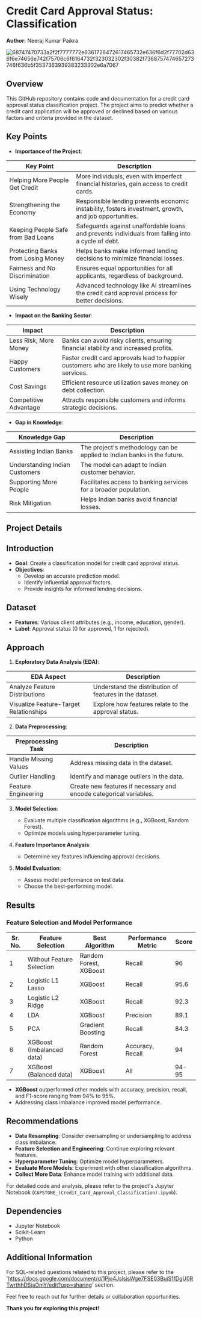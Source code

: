 # Credit Card Approval Status: Classification

**Author:** Neeraj Kumar Paikra

![68747470733a2f2f7777772e6361726472617465732e636f6d2f77702d636f6e74656e742f75706c6f6164732f323032302f30382f7368757474657273746f636b5f3537363939383233302e6a7067](https://github.com/Npps1997/Credit-Card-Approval-Prediction-Classification/assets/96871890/08831849-a3be-433f-8f9f-ef831f55dee6)



## Overview
This GitHub repository contains code and documentation for a credit card approval status classification project. The project aims to predict whether a credit card application will be approved or declined based on various factors and criteria provided in the dataset.

## Key Points
- **Importance of the Project**:

| Key Point                                     | Description                                                                                               |
|-----------------------------------------------|-----------------------------------------------------------------------------------------------------------|
| Helping More People Get Credit                | More individuals, even with imperfect financial histories, gain access to credit cards.                |
| Strengthening the Economy                    | Responsible lending prevents economic instability, fosters investment, growth, and job opportunities.    |
| Keeping People Safe from Bad Loans           | Safeguards against unaffordable loans and prevents individuals from falling into a cycle of debt.        |
| Protecting Banks from Losing Money           | Helps banks make informed lending decisions to minimize financial losses.                                   |
| Fairness and No Discrimination               | Ensures equal opportunities for all applicants, regardless of background.                                  |
| Using Technology Wisely                      | Advanced technology like AI streamlines the credit card approval process for better decisions.           |

- **Impact on the Banking Sector**:

| Impact                                       | Description                                                                                               |
|----------------------------------------------|-----------------------------------------------------------------------------------------------------------|
| Less Risk, More Money                        | Banks can avoid risky clients, ensuring financial stability and increased profits.                       |
| Happy Customers                              | Faster credit card approvals lead to happier customers who are likely to use more banking services.      |
| Cost Savings                                 | Efficient resource utilization saves money on debt collection.                                            |
| Competitive Advantage                        | Attracts responsible customers and informs strategic decisions.                                            |

- **Gap in Knowledge**:

| Knowledge Gap                              | Description                                                                                                |
|--------------------------------------------|------------------------------------------------------------------------------------------------------------|
| Assisting Indian Banks                     | The project's methodology can be applied to Indian banks in the future.                                     |
| Understanding Indian Customers             | The model can adapt to Indian customer behavior.                                                             |
| Supporting More People                     | Facilitates access to banking services for a broader population.                                              |
| Risk Mitigation                            | Helps Indian banks avoid financial losses.                                                                  |

## Project Details

## Introduction
- **Goal**: Create a classification model for credit card approval status.
- **Objectives**:
  - Develop an accurate prediction model.
  - Identify influential approval factors.
  - Provide insights for informed lending decisions.

## Dataset
- **Features**: Various client attributes (e.g., income, education, gender).
- **Label**: Approval status (0 for approved, 1 for rejected).

## Approach
1. **Exploratory Data Analysis (EDA)**:

| EDA Aspect                        | Description                                                                                         |
|-----------------------------------|-----------------------------------------------------------------------------------------------------|
| Analyze Feature Distributions     | Understand the distribution of features in the dataset.                                            |
| Visualize Feature-Target Relationships | Explore how features relate to the approval status.                                              |

2. **Data Preprocessing**:

| Preprocessing Task                | Description                                                                                         |
|-----------------------------------|-----------------------------------------------------------------------------------------------------|
| Handle Missing Values             | Address missing data in the dataset.                                                               |
| Outlier Handling                   | Identify and manage outliers in the data.                                                          |
| Feature Engineering                | Create new features if necessary and encode categorical variables.                                    |

3. **Model Selection**:
   - Evaluate multiple classification algorithms (e.g., XGBoost, Random Forest).
   - Optimize models using hyperparameter tuning.

4. **Feature Importance Analysis**:
   - Determine key features influencing approval decisions.

5. **Model Evaluation**:
   - Assess model performance on test data.
   - Choose the best-performing model.

## Results

### Feature Selection and Model Performance

| Sr. No. | Feature Selection       | Best Algorithm      | Performance Metric | Score   |
|---------|-------------------------|----------------------|--------------------|---------|
| 1       | Without Feature Selection | Random Forest, XGBoost | Recall             | 96      |
| 2       | Logistic L1 Lasso        | XGBoost              | Recall             | 95.6    |
| 3       | Logistic L2 Ridge        | XGBoost              | Recall             | 92.3    |
| 4       | LDA                       | XGBoost              | Precision          | 89.1    |
| 5       | PCA                       | Gradient Boosting    | Recall             | 84.3    |
| 6       | XGBoost (Imbalanced data) | Random Forest        | Accuracy, Recall   | 94      |
| 7       | XGBoost (Balanced data)   | XGBoost              | All                | 94-95   |


- **XGBoost** outperformed other models with accuracy, precision, recall, and F1-score ranging from 94% to 95%.
- Addressing class imbalance improved model performance.

## Recommendations
- **Data Resampling**: Consider oversampling or undersampling to address class imbalance.
- **Feature Selection and Engineering**: Continue exploring relevant features.
- **Hyperparameter Tuning**: Optimize model hyperparameters.
- **Evaluate More Models**: Experiment with other classification algorithms.
- **Collect More Data**: Enhance model training with additional data.

For detailed code and analysis, please refer to the project's Jupyter Notebook (`CAPSTONE_(Credit_Card_Approval_Classification).ipynb`).

## Dependencies
- Jupyter Notebook
- Scikit-Learn
- Python

## Additional Information
For SQL-related questions related to this project, please refer to the 'https://docs.google.com/document/d/1Pjo4JslsjsWge7FSE03BujS1fDgU0RTwrthhDSjaOmY/edit?usp=sharing' section.

Feel free to reach out for further details or collaboration opportunities.

**Thank you for exploring this project!**

